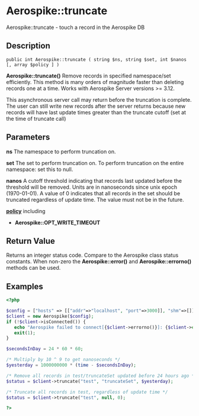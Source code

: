 
# Aerospike::truncate

Aerospike::truncate - touch a record in the Aerospike DB

## Description

```
public int Aerospike::truncate ( string $ns, string $set, int $nanos [, array $policy ] )
```

**Aerospike::truncate()** Remove records in specified namespace/set efficiently. This method is many orders of magnitude faster than deleting records one at a time. Works with Aerospike Server versions >= 3.12.

This asynchronous server call may return before the truncation is complete. The user can still write new records after the server returns because new records will have last update times greater than the truncate cutoff (set at the time of truncate call)

## Parameters

**ns** The namespace to perform truncation on.

**set** The set to perform truncation on. To perform truncation on the entire namespace: set this to null.

**nanos** A cutoff threshold indicating that records last updated before the threshold will be removed. Units are in nanoseconds since unix epoch (1970-01-01). A value of 0 indicates that all records in the set should be truncated regardless of update time. The value must not be in the future.

**[policy](aerospike.md)** including
- **Aerospike::OPT_WRITE_TIMEOUT**

## Return Value

Returns an integer status code.  Compare to the Aerospike class status
constants.  When non-zero the **Aerospike::error()** and
**Aerospike::errorno()** methods can be used.

## Examples

```php
<?php

$config = ["hosts" => [["addr"=>"localhost", "port"=>3000]], "shm"=>[]];
$client = new Aerospike($config);
if (!$client->isConnected()) {
   echo "Aerospike failed to connect[{$client->errorno()}]: {$client->error()}\n";
   exit(1);
}

$secondsInDay = 24 * 60 * 60;

/* Multiply by 10 ^ 9 to get nanoseconds */
$yesterday = 1000000000 * (time - $secondsInDay);

/* Remove all records in test/truncateSet updated before 24 hours ago */
$status = $client->truncate("test", "truncateSet", $yesterday);

/* Truncate all records in test, regardless of update time */
$status = $client->truncate("test", null, 0);

?>
```
